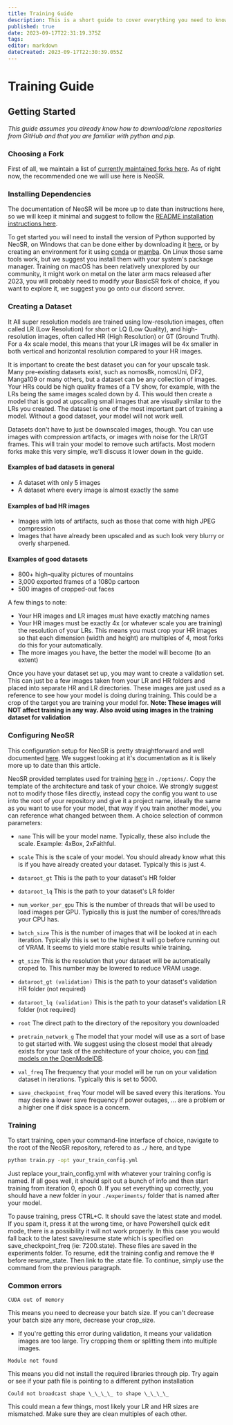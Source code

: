 ```yaml
---
title: Training Guide
description: This is a short guide to cover everything you need to know to train your own model. In this tutorial, we will be using NeoSR.
published: true
date: 2023-09-17T22:31:19.375Z
tags: 
editor: markdown
dateCreated: 2023-09-17T22:30:39.055Z
---
```


# Training Guide

## Getting Started

*This guide assumes you already know how to download/clone repositories from GitHub and that you are familiar with python and pip.*

### Choosing a Fork

First of all, we maintain a list of [currently maintained forks here](Maintained_BasicSR_Forks "wikilink"). As of right now, the recommended one we will use here is NeoSR.

### Installing Dependencies

The documentation of NeoSR will be more up to date than instructions here, so we will keep it minimal and suggest to follow the [README installation instructions here](https://github.com/muslll/neosr#installation).

To get started you will need to install the version of Python supported by NeoSR, on Windows that can be done either by downloading it [here](https://www.python.org/downloads/windows/), or by creating an environment for it using [conda](https://docs.conda.io/projects/conda/en/latest/user-guide/install/index.html) or [mamba](https://mamba.readthedocs.io/en/latest/mamba-installation.html). On Linux those same tools work, but we suggest you install them with your system's package manager. Training on macOS has been relatively unexplored by our community, it might work on metal on the later arm macs released after 2023, you will probably need to modify your BasicSR fork of choice, if you want to explore it, we suggest you go onto our discord server.

### Creating a Dataset
It
All super resolution models are trained using low-resolution images, often called LR (Low Resolution) for short or LQ (Low Quality), and high-resolution images, often called HR (High Resolution) or GT (Ground Truth). For a 4x scale model, this means that your LR images will be 4x smaller in both vertical and horizontal resolution compared to your HR images.

It is important to create the best dataset you can for your upscale task. Many pre-existing datasets exist, such as nomos8k, nomosUni, DF2, Manga109 or many others, but a dataset can be any collection of images. Your HRs could be high quality frames of a TV show, for example, with the LRs being the same images scaled down by 4. This would then create a model that is good at upscaling small images that are visually similar to the LRs you created. The dataset is one of the most important part of training a model. Without a good dataset, your model will not work well.

Datasets don't have to just be downscaled images, though. You can use images with compression artifacts, or images with noise for the LR/GT frames. This will train your model to remove such artifacts. Most modern forks make this very simple, we'll discuss it lower down in the guide.

#### Examples of bad datasets in general

- A dataset with only 5 images
- A dataset where every image is almost exactly the same

#### Examples of bad HR images

- Images with lots of artifacts, such as those that come with high JPEG compression
- Images that have already been upscaled and as such look very blurry or overly sharpened.

#### Examples of good datasets

- 800+ high-quality pictures of mountains
- 3,000 exported frames of a 1080p cartoon
- 500 images of cropped-out faces

A few things to note:

- Your HR images and LR images must have exactly matching names
- Your HR images must be exactly 4x (or whatever scale you are training) the resolution of your LRs. This means you must crop your HR images so that each dimension (width and height) are multiples of 4, most forks do this for your automatically.
- The more images you have, the better the model will become (to an extent)

Once you have your dataset set up, you may want to create a validation set. This can just be a few images taken from your LR and HR folders and placed into separate HR and LR directories. These images are just used as a reference to see how your model is doing during training. This could be a crop of the target you are training your model for. **Note: These images will NOT affect training in any way. Also avoid using images in the training dataset for validation**

### Configuring NeoSR

This configuration setup for NeoSR is pretty straightforward and well documented [here](https://github.com/muslll/neosr/wiki/Configuration-Walkthrough). We suggest looking at it's documentation as it is likely more up to date than this article.

NeoSR provided templates used for training [here](https://github.com/muslll/neosr/tree/master/options) in `./options/`. Copy the template of the architecture and task of your choice. We strongly suggest not to modify those files directly, instead copy the config you want to use into the root of your repository and give it a project name, ideally the same as you want to use for your model, that way if you train another model, you can reference what changed between them. A choice selection of common parameters:

- `name`
This will be your model name. Typically, these also include the scale. Example: 4xBox, 2xFaithful.

- `scale`
This is the scale of your model. You should already know what this is if you have already created your dataset. Typically this is just 4.

- `dataroot_gt`
This is the path to your dataset's HR folder

- `dataroot_lq`
This is the path to your dataset's LR folder

- `num_worker_per_gpu`
This is the number of threads that will be used to load images per GPU. Typically this is just the number of cores/threads your CPU has.

- `batch_size`
This is the number of images that will be looked at in each iteration. Typically this is set to the highest it will go before running out of VRAM. It seems to yield more stable results while training.

- `gt_size`
This is the resolution that your dataset will be automatically croped to. This number may be lowered to reduce VRAM usage.

- `dataroot_gt (validation)`
This is the path to your dataset's validation HR folder (not required)

- `dataroot_lq (validation)`
This is the path to your dataset's validation LR folder (not required)

- `root`
The direct path to the directory of the repository you downloaded

- `pretrain_network_g`
The model that your model will use as a sort of base to get started with. We suggest using the closest model that already exists for your task of the architecture of your choice, you can [find models on the OpenModelDB](https://openmodeldb.info/).

- `val_freq`
The frequency that your model will be run on your validation dataset in iterations. Typically this is set to 5000.

- `save_checkpoint_freq`
Your model will be saved every this iterations. You may desire a lower save frequency if power outages, ... are a problem or a higher one if disk space is a concern.

### Training

To start training, open your command-line interface of choice, navigate to the root of the NeoSR repository, refered to as `./` here, and type
```bash
python train.py -opt your_train_config.yml
```
Just replace your_train_config.yml with whatever your training config is named. If all goes well, it should spit out a bunch of info and then start training from iteration 0, epoch 0. If you set everything up correctly, you should have a new folder in your `./experiments/` folder that is named after your model.

To pause training, press CTRL+C. It should save the latest state and model. If you spam it, press it at the wrong time, or have Powershell quick edit mode, there is a possibility it will not work properly. In this case you would fall back to the latest save/resume state which is specified on save_checkpoint_freq (ie: 7200.state). These files are saved in the experiments folder. To resume, edit the training config and remove the \# before resume_state. Then link to the .state file. To continue, simply use the command from the previous paragraph.

### Common errors

```
CUDA out of memory
```

This means you need to decrease your batch size. If you can't decrease your batch size any more, decrease your crop_size.

- If you're getting this error during validation, it means your validation images are too large. Try cropping them or splitting them into multiple images.

```
Module not found
```

This means you did not install the required libraries through pip. Try again or see if your path file is pointing to a different python installation

```
Could not broadcast shape \_\_\_\_ to shape \_\_\_\_
```

This could mean a few things, most likely your LR and HR sizes are mismatched. Make sure they are clean multiples of each other.
